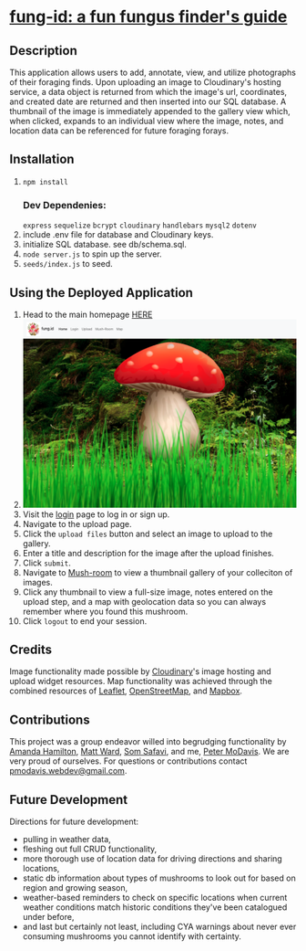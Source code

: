 # [fung-id: a fun fungus finder's guide](https://fung-id-final.herokuapp.com/)
## Description
This application allows users to add, annotate, view, and utilize photographs of their foraging finds. Upon uploading an image to Cloudinary's hosting service, a data object is returned from which the image's url, coordinates, and created date are returned and then inserted into our SQL database. A thumbnail of the image is immediately appended to the gallery view which, when clicked, expands to an individual view where the image, notes, and location data can be referenced for future foraging forays. 
## Installation
1. ```npm install ```
    ### Dev Dependenies:
    ``express``
    ```sequelize```
    ```bcrypt```
    ```cloudinary```
    ```handlebars```
    ```mysql2```
    ```dotenv```
2. include .env file for database and Cloudinary keys. 
3. initialize SQL database. see db/schema.sql.
4. ```node server.js``` to spin up the server. 
5. ```seeds/index.js``` to seed.
## Using the Deployed Application
1. Head to the main homepage [HERE](https://fung-id-final.herokuapp.com/)
2. ![homepage mushroom](./public/images/home.png)
3. Visit the [login](https://fung-id-final.herokuapp.com/login) page to log in or sign up.
4. Navigate to the upload page. 
5. Click the ```upload files``` button and select an image to upload to the gallery. 
6. Enter a title and description for the image after the upload finishes. 
7. Click ```submit```. 
8. Navigate to [Mush-room](https://fung-id-final.herokuapp.com/mush-room) to view a thumbnail gallery of your colleciton of images. 
9. Click any thumbnail to view a full-size image, notes entered on the upload step, and a map with geolocation data so you can always remember where you found this mushroom. 
10. Click ```logout``` to end your session. 
## Credits
Image functionality made possible by [Cloudinary](https://cloudinary.com/documentation/image_upload_api_reference)'s image hosting and upload widget resources. 
Map functionality was achieved through the combined resources of [Leaflet](https://leafletjs.com/), [OpenStreetMap](https://www.openstreetmap.org/#map=5/38.007/-95.844), and [Mapbox](https://www.mapbox.com/). 
## Contributions
This project was a group endeavor willed into begrudging functionality by
[Amanda Hamilton](https://github.com/polysnacktyl), [Matt Ward](https://github.com/mattrward1030), [Som Safavi](https://github.com/somisalami12), and me,  [Peter MoDavis](https://github.com/PeterMoDavis). We are very proud of ourselves. 
For questions or contributions contact pmodavis.webdev@gmail.com.
## Future Development
Directions for future development: 
- pulling in weather data,
- fleshing out full CRUD functionality,
- more thorough use of location data for driving directions and sharing locations,
- static db information about types of mushrooms to look out for based on region and growing season, 
- weather-based reminders to check on specific locations when current weather conditions match historic conditions they've been catalogued under before, 
- and last but certainly not least, including CYA warnings about never ever consuming mushrooms you cannot identify with certainty. 
